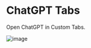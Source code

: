 # ChatGPT Tabs

Open ChatGPT in Custom Tabs.

![image](https://user-images.githubusercontent.com/50920/232210773-dbe7cc1b-bf15-4694-865a-2f2bfa36c68c.png)
